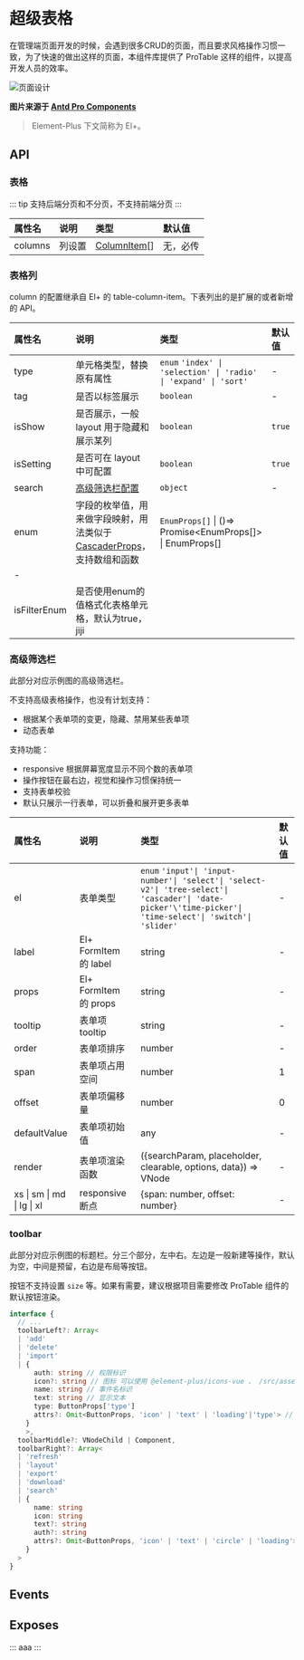 # 超级表格

在管理端页面开发的时候，会遇到很多CRUD的页面，而且要求风格操作习惯一致，为了快速的做出这样的页面，本组件库提供了 ProTable 这样的组件，以提高开发人员的效率。

![页面设计](https://gw.alipayobjects.com/zos/antfincdn/Hw%26ryTueTW/bianzu%2525204.png)

**图片来源于 [Antd Pro Components](https://procomponents.ant.design/components/table#protable---%E9%AB%98%E7%BA%A7%E8%A1%A8%E6%A0%BC)**

> Element-Plus 下文简称为 El+。

## API

### 表格

::: tip
支持后端分页和不分页，不支持前端分页
:::

| 属性名  | 说明   | 类型                    | 默认值   |
| :------ | :----- | :---------------------- | :------- |
| columns | 列设置 | [ColumnItem](#column)[] | 无，必传 |

### 表格列

column 的配置继承自 El+ 的 table-column-item。下表列出的是扩展的或者新增的 API。

| 属性名       | 说明                                                                                                                                          | 类型                                                             | 默认值 |
| :----------- | :-------------------------------------------------------------------------------------------------------------------------------------------- | :--------------------------------------------------------------- | :----- |
| type         | 单元格类型，替换原有属性                                                                                                                      | `enum` `'index' \| 'selection' \| 'radio' \| 'expand' \| 'sort'` | -      |
| tag          | 是否以标签展示                                                                                                                                | `boolean`                                                        | -      |
| isShow       | 是否展示，一般 layout 用于隐藏和展示某列                                                                                                      | `boolean`                                                        | `true` |
| isSetting    | 是否可在 layout 中可配置                                                                                                                      | `boolean`                                                        | `true` |
| search       | [高级筛选栏配置](#search)                                                                                                                     | `object`                                                         | -      |
| enum         | 字段的枚举值，用来做字段映射，用法类似于[CascaderProps](https://element-plus.org/zh-CN/component/cascader.html#cascaderprops)，支持数组和函数 | `EnumProps[]` \| ()=> Promise<EnumProps[]> \| EnumProps[]        |
| -            |
| isFilterEnum | 是否使用enum的值格式化表格单元格，默认为true，jiji                                                                                            |

### 高级筛选栏

此部分对应示例图的高级筛选栏。

不支持高级表格操作，也没有计划支持：

- 根据某个表单项的变更，隐藏、禁用某些表单项
- 动态表单

支持功能：

- responsive 根据屏幕宽度显示不同个数的表单项
- 操作按钮在最右边，视觉和操作习惯保持统一
- 支持表单校验
- 默认只展示一行表单，可以折叠和展开更多表单

| 属性名                     | 说明                  | 类型                                                                                                                                                        | 默认值 |
| :------------------------- | :-------------------- | :---------------------------------------------------------------------------------------------------------------------------------------------------------- | :----- |
| el                         | 表单类型              | `enum` `'input'\| 'input-number'\| 'select'\| 'select-v2'\| 'tree-select'\| 'cascader'\| 'date-picker'\'time-picker'\| 'time-select'\| 'switch'\| 'slider'` | -      |
| label                      | El+ FormItem 的 label | string                                                                                                                                                      | -      |
| props                      | El+ FormItem 的 props | string                                                                                                                                                      | -      |
| tooltip                    | 表单项 tooltip        | string                                                                                                                                                      | -      |
| order                      | 表单项排序            | number                                                                                                                                                      | -      |
| span                       | 表单项占用空间        | number                                                                                                                                                      | 1      |
| offset                     | 表单项偏移量          | number                                                                                                                                                      | 0      |
| defaultValue               | 表单项初始值          | any                                                                                                                                                         | -      |
| render                     | 表单项渲染函数        | ({searchParam, placeholder, clearable, options, data}) => VNode                                                                                             | -      |
| xs \| sm \| md \| lg \| xl | responsive 断点       | {span: number, offset: number}                                                                                                                              | -      |

### toolbar

此部分对应示例图的标题栏。分三个部分，左中右。左边是一般新建等操作，默认为空，中间是预留，右边是布局等按钮。

按钮不支持设置 `size` 等。如果有需要，建议根据项目需要修改 ProTable 组件的默认按钮渲染。

```typescript
interface {
  // ...
  toolbarLeft?: Array<
  | 'add'
  | 'delete'
  | 'import'
  | {
      auth: string // 权限标识
      icon?: string // 图标 可以使用 @element-plus/icons-vue 、 /src/assets/icon/svg 下的 svg 文件和 https://icones.js.org/ 的图标
      name: string // 事件名标识
      text: string // 显示文本
      type: ButtonProps['type']
      attrs?: Omit<ButtonProps, 'icon' | 'text' | 'loading'|'type'> // 其他属性都是继承
    }
    >,
  toolbarMiddle?: VNodeChild | Component,
  toolbarRight?: Array<
  | 'refresh'
  | 'layout'
  | 'export'
  | 'download'
  | 'search'
  | {
      name: string
      icon: string
      text?: string
      auth?: string
      attrs?: Omit<ButtonProps, 'icon' | 'text' | 'circle' | 'loading'> // 默认是圆形按钮
    }
  >
}
```

## Events

## Exposes

:::
aaa
:::
